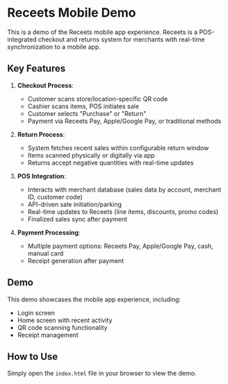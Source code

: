 # Receets Mobile Demo

This is a demo of the Receets mobile app experience. Receets is a POS-integrated checkout and returns system for merchants with real-time synchronization to a mobile app.

## Key Features

1. **Checkout Process**:
   - Customer scans store/location-specific QR code
   - Cashier scans items, POS initiates sale
   - Customer selects "Purchase" or "Return"
   - Payment via Receets Pay, Apple/Google Pay, or traditional methods

2. **Return Process**:
   - System fetches recent sales within configurable return window
   - Items scanned physically or digitally via app
   - Returns accept negative quantities with real-time updates

3. **POS Integration**:
   - Interacts with merchant database (sales data by account, merchant ID, customer code)
   - API-driven sale initiation/parking
   - Real-time updates to Receets (line items, discounts, promo codes)
   - Finalized sales sync after payment

4. **Payment Processing**:
   - Multiple payment options: Receets Pay, Apple/Google Pay, cash, manual card
   - Receipt generation after payment

## Demo

This demo showcases the mobile app experience, including:
- Login screen
- Home screen with recent activity
- QR code scanning functionality
- Receipt management

## How to Use

Simply open the `index.html` file in your browser to view the demo.
